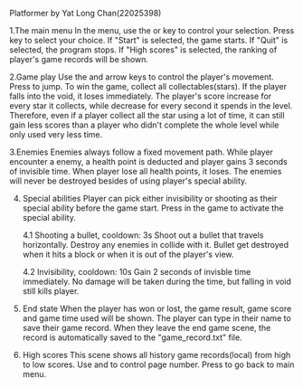 Platformer by Yat Long Chan(22025398)

1.The main menu
In the menu, use the <Up> or <Down> key to control your selection.
Press <Enter> key to select your choice.
If "Start" is selected, the game starts.
If "Quit" is selected, the program stops.
If "High scores" is selected, the ranking of player's game records will be shown.

2.Game play
Use the <Left> and <Right> arrow keys to control the player's movement.
Press <Space> to jump.
To win the game, collect all collectables(stars).
If the player falls into the void, it loses immediately.
The player's score increase for every star it collects, while decrease for every second it spends in the level.
Therefore, even if a player collect all the star using a lot of time, it can still gain less scores than a player who didn't complete the whole level while only used very less time.

3.Enemies
Enemies always follow a fixed movement path.
While player encounter a enemy, a health point is deducted and player gains 3 seconds of invisible time.
When player lose all health points, it loses.
The enemies will never be destroyed besides of using player's special ability.

4. Special abilities
Player can pick either invisibility or shooting as their special ability before the game start.
Press <K> in the game to activate the special ability.

	4.1 Shooting a bullet, cooldown: 3s
	Shoot out a bullet that travels horizontally.
	Destroy any enemies in collide with it.
	Bullet get destroyed when it hits a block or when it is out of the player's view.

	4.2 Invisibility, cooldown: 10s
	Gain 2 seconds of invisble time immediately.
	No damage will be taken during the time, but falling in void still kills player.

5. End state
When the player has won or lost, the game result, game score and game time used will be shown.
The player can type in their name to save their game record.
When they leave the end game scene, the record is automatically saved to the "game_record.txt" file.

6. High scores
This scene shows all history game records(local) from high to low scores.
Use <Up> and <Down> to control page number.
Press <Enter> to go back to main menu.
